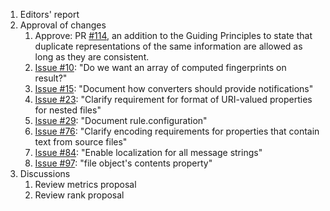 1. Editors' report
2. Approval of changes
    1. Approve: PR [#114](https://github.com/oasis-tcs/sarif-spec/issues/114), an addition to the Guiding Principles to state that duplicate representations of the same information are allowed as long as they are consistent.
    2. [Issue #10](https://github.com/oasis-tcs/sarif-spec/issues/10): "Do we want an array of computed fingerprints on result?"
    3. [Issue #15](https://github.com/oasis-tcs/sarif-spec/issues/15): "Document how converters should provide notifications"
    4. [Issue #23](https://github.com/oasis-tcs/sarif-spec/issues/23): "Clarify requirement for format of URI-valued properties for nested files"
    5. [Issue #29](https://github.com/oasis-tcs/sarif-spec/issues/29): "Document rule.configuration"
    6. [Issue #76](https://github.com/oasis-tcs/sarif-spec/issues/76): "Clarify encoding requirements for properties that contain text from source files"
    7. [Issue #84](https://github.com/oasis-tcs/sarif-spec/issues/84): "Enable localization for all message strings"
    8. [Issue #97](https://github.com/oasis-tcs/sarif-spec/issues/97): "file object's contents property"
3. Discussions
    1. Review metrics proposal
    2. Review rank proposal
